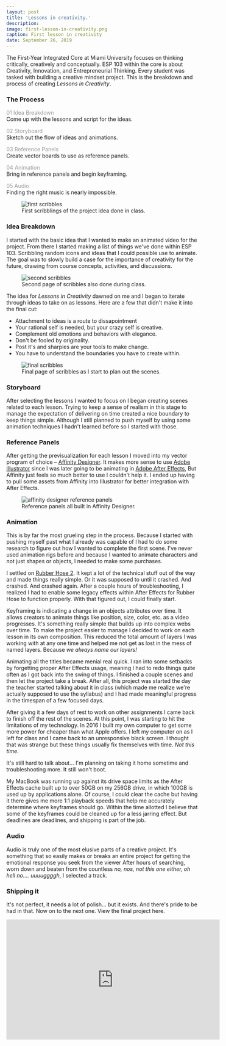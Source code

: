```yaml
---
layout: post
title: 'Lessons in creativity.'
description: 
image: first-lesson-in-creativity.png
caption: First lesson in creativity
date: September 26, 2019
---
```



The First-Year Integrated Core at Miami University focuses on thinking critically, creatively and conceptually. ESP 103 within the core is about Creativity, Innovation, and Entrepreneurial Thinking. Every student was tasked with building a creative mindset project. This is the breakdown and process of creating _Lessons in Creativity_.

### The Process
<span style="color: rgba(51,51,51,.5);">01 Idea Breakdown</span>  
Come up with the lessons and script for the ideas.

<span style="color: rgba(51,51,51,.5);">02 Storyboard</span>  
Sketch out the flow of ideas and animations.

<span style="color: rgba(51,51,51,.5);">03 Reference Panels</span>  
Create vector boards to use as reference panels.

<span style="color: rgba(51,51,51,.5);">04 Animation</span>  
Bring in reference panels and begin keyframing.

<span style="color: rgba(51,51,51,.5);">05 Audio</span>  
Finding the right music is nearly impossible.

<figure class="blog-figure image component image-big image-fullbleed body-copy-wide">
<img class="picture-image" src="/images/posts/scribble01.jpeg" alt="first scribbles">
<figcaption class="image-text">First scribblings of the project idea done in class.</figcaption>
</figure>

### Idea Breakdown
I started with the basic idea that I wanted to make an animated video for the project. From there I started making a list of things we've done within ESP 103. Scribbling random icons and ideas that I could possible use to animate. The goal was to slowly build a case for the importance of creativity for the future, drawing from course concepts, activities, and discussions.

<figure class="blog-figure image component image-big image-fullbleed body-copy-wide">
<img class="picture-image" src="/images/posts/scribble02.jpeg" alt="second scribbles">
<figcaption class="image-text">Second page of scribbles also done during class.</figcaption>
</figure>

The idea for _Lessons in Creativity_ dawned on me and I began to iterate through ideas to take on as lessons. Here are a few that didn't make it into the final cut:

- Attachment to ideas is a route to dissapointment
- Your rational self is needed, but your crazy self is creative.
- Complement old emotions and behaviors with elegance.
- Don't be fooled by originality.
- Post it's and sharpies are your tools to make change.
- You have to understand the boundaries you have to create within.

<figure class="blog-figure image component image-big image-fullbleed body-copy-wide">
<img class="picture-image" src="/images/posts/scribble03.jpeg" alt="final scribbles">
<figcaption class="image-text">Final page of scribbles as I start to plan out the scenes.</figcaption>
</figure>

### Storyboard
After selecting the lessons I wanted to focus on I began creating scenes related to each lesson. Trying to keep a sense of realism in this stage to manage the expectation of delivering on time created a nice boundary to keep things simple. Although I still planned to push myself by using some animation techniques I hadn't learned before so I started with those.

### Reference Panels
After getting the previsualization for each lesson I moved into my vector program of choice – [Affinity Designer](https://affinity.serif.com/en-us/designer/). It makes more sense to use [Adobe Illustrator](https://www.adobe.com/products/illustrator.html) since I was later going to be animating in [Adobe After Effects](https://www.adobe.com/products/aftereffects.html), But Affinity just feels so much better to use I couldn't help it. I ended up having to pull some assets from Affinity into Illustrator for better integration with After Effects.

<figure class="blog-figure image component image-big image-fullbleed body-copy-wide">
<img class="picture-image" src="/images/posts/affinity-reference-panels.png" alt="affinity designer reference panels">
<figcaption class="image-text">Reference panels all built in Affinity Designer.</figcaption>
</figure>

### Animation
This is by far the most grueling step in the process. Because I started with pushing myself past what I already was capable of I had to do some research to figure out how I wanted to complete the first scene. I've never used animation rigs before and because I wanted to animate characters and not just shapes or objects, I needed to make some purchases.

I settled on [Rubber Hose 2](https://www.battleaxe.co/rubberhose). It kept a lot of the technical stuff out of the way and made things really simple. Or it was supposed to until it crashed. And crashed. And crashed again. After a couple hours of troubleshooting, I realized I had to enable some legacy effects within After Effects for Rubber Hose to function properly. With that figured out, I could finally start.

Keyframing is indicating a change in an objects attributes over time. It allows creators to animate things like position, size, color, etc. as a video progresses. It's something really simple that builds up into complex webs over time. To make the project easier to manage I decided to work on each lesson in its own composition. This reduced the total amount of layers I was working with at any one time and helped me not get as lost in the mess of named layers. Because _we always name our layers!_

Animating all the titles became menial real quick. I ran into some setbacks by forgetting proper After Effects usage, meaning I had to redo things quite often as I got back into the swing of things. I finished a couple scenes and then let the project take a break. After all, this project was started the day the teacher started talking about it in class (which made me realize we're actually supposed to use the syllabus) and I had made meaningful progress in the timespan of a few focused days.

After giving it a few days of rest to work on other assignments I came back to finish off the rest of the scenes. At this point, I was starting to hit the limitations of my technology. In 2016 I built my own computer to get some more power for cheaper than what Apple offers. I left my computer on as I left for class and I came back to an unresponsive black screen. I thought that was strange but these things usually fix themselves with time. _Not this time._

It's still hard to talk about... I'm planning on taking it home sometime and troubleshooting more. It still won't boot.

My MacBook was running up against its drive space limits as the After Effects cache built up to over 50GB on my 256GB drive, in which 100GB is used up by applications alone. Of course, I could clear the cache but having it there gives me more 1:1 playback speeds that help me accurately determine where keyframes should go. Within the time allotted I believe that some of the keyframes could be cleaned up for a less jarring effect. But deadlines are deadlines, and shipping is part of the job.

### Audio
Audio is truly one of the most elusive parts of a creative project. It's something that so easily makes or breaks an entire project for getting the emotional response you seek from  the viewer After hours of searching, worn down and beaten from the countless _no, nos, not this one either, oh hell no.... uuuuggggh_, I selected a track.

### Shipping it
It's not perfect, it needs a lot of polish... but it exists. And there's pride to be had in that. Now on to the next one. View the final project here.

<div class="videoWrapper">
<iframe width="560" height="315" src="https://www.youtube.com/embed/5C4NV5wVapc" frameborder="0" allow="accelerometer; autoplay; encrypted-media; gyroscope; picture-in-picture" allowfullscreen></iframe>
</div>